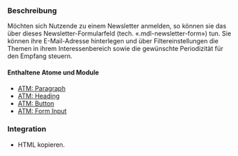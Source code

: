 ### Beschreibung
 
Möchten sich Nutzende zu einem Newsletter anmelden, so können sie das über dieses Newsletter-Formularfeld (tech. «.mdl-newsletter-form») tun. Sie können ihre E-Mail-Adresse hinterlegen und über Filtereinstellungen die Themen in ihrem Interessenbereich sowie die gewünschte Periodizität für den Empfang steuern.
 
#### Enthaltene Atome und Module
* <a href="../../atoms/paragraph/paragraph.html">ATM: Paragraph</a>
* <a href="../../atoms/headings/headings.html">ATM: Heading</a>
* <a href="../../atoms/button/button.html">ATM: Button</a>
* <a href="../../atoms/form_input/form_input.html">ATM: Form Input</a>
 
### Integration
* HTML kopieren.
